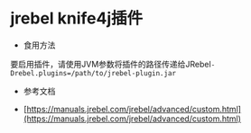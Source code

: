 # jrebel knife4j插件

* 食用方法

要启用插件，请使用JVM参数将插件的路径传递给JRebel`-Drebel.plugins=/path/to/jrebel-plugin.jar`

* 参考文档

* [https://manuals.jrebel.com/jrebel/advanced/custom.html](https://manuals.jrebel.com/jrebel/advanced/custom.html)

